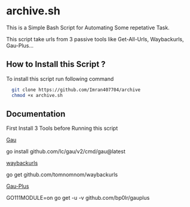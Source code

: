 
# archive.sh

This is a Simple Bash Script for Automating Some repetative Task. 

This script take urls from 3 passive tools like Get-All-Urls, Waybackurls, Gau-Plus...

## How to Install this Script ?

To install this script run following command

```bash
  git clone https://github.com/Imran407704/archive
  chmod +x archive.sh
```



## Documentation
First Install 3 Tools before Running this script

[Gau]( https://github.com/lc/gau/v2/cmd/gau@latest)

go install github.com/lc/gau/v2/cmd/gau@latest

[waybackurls](https://github.com/tomnomnom/waybackurls)

go get github.com/tomnomnom/waybackurls


[Gau-Plus](https://github.com/bp0lr/gauplus)

GO111MODULE=on go get -u -v github.com/bp0lr/gauplus


